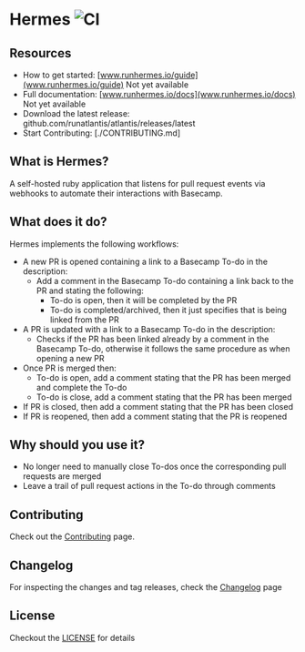 # Hermes ![CI](https://github.com/runhermes/hermes/workflows/CI/badge.svg)

## Resources

* How to get started: [www.runhermes.io/guide](www.runhermes.io/guide) Not yet available
* Full documentation: [www.runhermes.io/docs](www.runhermes.io/docs) Not yet available
* Download the latest release: github.com/runatlantis/atlantis/releases/latest
* Start Contributing: [./CONTRIBUTING.md]

## What is Hermes?

A self-hosted ruby application that listens for pull request events via webhooks to automate their interactions with Basecamp.

## What does it do?

Hermes implements the following workflows:

* A new PR is opened containing a link to a Basecamp To-do in the description:
  * Add a comment in the Basecamp To-do containing a link back to the PR and stating the following:
    * To-do is open, then it will be completed by the PR
    * To-do is completed/archived, then it just specifies that is being linked from the PR
* A PR is updated with a link to a Basecamp To-do in the description:
  * Checks if the PR has been linked already by a comment in the Basecamp To-do, otherwise it follows the same procedure as when opening a new PR
* Once PR is merged then:
  * To-do is open, add a comment stating that the PR has been merged and complete the To-do
  * To-do is close, add a comment stating that the PR has been merged
* If PR is closed, then add a comment stating that the PR has been closed
* If PR is reopened, then add a comment stating that the PR is reopened

## Why should you use it?

* No longer need to manually close To-dos once the corresponding pull requests are merged
* Leave a trail of pull request actions in the To-do through comments

## Contributing

Check out the [Contributing](CONTRIBUTING.md) page.

## Changelog

For inspecting the changes and tag releases, check the [Changelog](CHANGELOG.md) page

## License

Checkout the [LICENSE](LICENSE) for details
